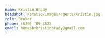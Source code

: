 ```yaml
---
name: Kristin Brady
headshot: /static/images/agents/kristin.jpg
role: Broker
phone: (630) 709-3525
email: homesbykristinbrady@gmail.com
---
```

